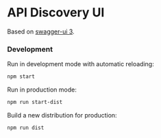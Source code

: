 # API Discovery UI

Based on [swagger-ui 3](https://github.com/swagger-api/swagger-ui).

### Development

Run in development mode with automatic reloading:

```bash
npm start
```

Run in production mode:

```bash
npm run start-dist
```

Build a new distribution for production:

```bash
npm run dist
```
